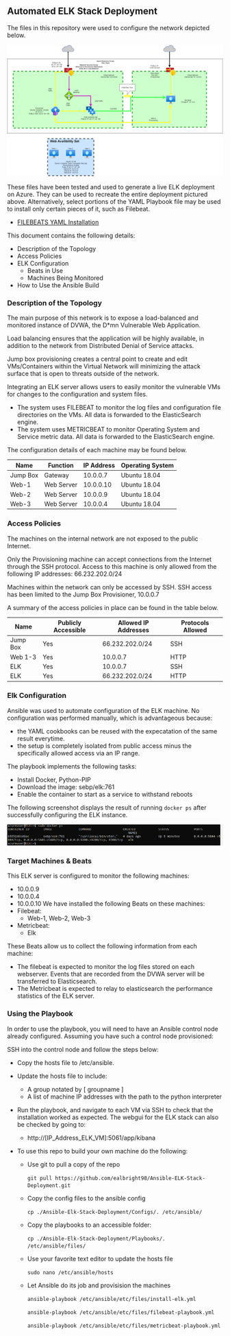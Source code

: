 ## Automated ELK Stack Deployment

The files in this repository were used to configure the network depicted below.

![Azure Network Diagram](images/Azure.png)

These files have been tested and used to generate a live ELK deployment on Azure. They can be used to recreate the entire deployment pictured above. Alternatively, select portions of the YAML Playbook file may be used to install only certain pieces of it, such as Filebeat.

  - [FILEBEATS YAML Installation](https://github.com/ealbright98/Ansible-ELK-Stack-Deployment/blob/master/Playbooks/filebeat-playbook.yml)

This document contains the following details:
- Description of the Topology
- Access Policies
- ELK Configuration
  - Beats in Use
  - Machines Being Monitored
- How to Use the Ansible Build


### Description of the Topology

The main purpose of this network is to expose a load-balanced and monitored instance of DVWA, the D*mn Vulnerable Web Application.

Load balancing ensures that the application will be highly available, in addition to the network from Distributed Denial of Service attacks.

Jump box provisioning creates a central point to create and edit VMs/Containers within the Virtual Network will minimizing the attack surface that is open to threats outside of the network. 

Integrating an ELK server allows users to easily monitor the vulnerable VMs for changes to the configuration and system files.
- The system uses FILEBEAT to monitor the log files and configuration file directories on the VMs.  All data is forwarded to the ElasticSearch engine.
- The system uses METRICBEAT to monitor Operating System and Service metric data.  All data is forwarded to the ElasticSearch engine.

The configuration details of each machine may be found below.

| Name     | Function | IP Address | Operating System |
|----------|----------|------------|------------------|
| Jump Box | Gateway  | 10.0.0.7   | Ubuntu 18.04     |
| Web-1    |Web Server| 10.0.0.10  | Ubuntu 18.04     |
| Web-2    |Web Server| 10.0.0.9   | Ubuntu 18.04     |
| Web-3    |Web Server| 10.0.0.4   | Ubuntu 18.04     |

### Access Policies

The machines on the internal network are not exposed to the public Internet. 

Only the Provisioning machine can accept connections from the Internet through the SSH protocol. Access to this machine is only allowed from the following IP addresses:
66.232.202.0/24

Machines within the network can only be accessed by SSH.
SSH access has been limited to the Jump Box Provisioner, 10.0.0.7

A summary of the access policies in place can be found in the table below.

| Name     | Publicly Accessible | Allowed IP Addresses | Protocols Allowed |
|----------|---------------------|----------------------|-------------------|
| Jump Box |       Yes           |    66.232.202.0/24   |       SSH         |
| Web 1-3  |       Yes           |     10.0.0.7         |       HTTP        |
| ELK      |       Yes           |     10.0.0.7         |       SSH         |
| ELK      |       Yes           |    66.232.202.0/24   |       HTTP        |

### Elk Configuration

Ansible was used to automate configuration of the ELK machine. No configuration was performed manually, which is advantageous because:
- the YAML cookbooks can be reused with the expecatation of the same result everytime. 
- the setup is completely isolated from public access minus the specifically allowed access via an IP range.

The playbook implements the following tasks:
- Install Docker, Python-PIP
- Download the image: sebp/elk:761
- Enable the container to start as a service to withstand reboots

The following screenshot displays the result of running `docker ps` after successfully configuring the ELK instance.

![ELK_Container_Running](images/elk.PNG)

### Target Machines & Beats
This ELK server is configured to monitor the following machines:
- 10.0.0.9
- 10.0.0.4
- 10.0.0.10
We have installed the following Beats on these machines:
- Filebeat:
  - Web-1, Web-2, Web-3
- Metricbeat:
  - Elk

These Beats allow us to collect the following information from each machine:
- The filebeat is expected to monitor the log files stored on each webserver.  Events that are recorded from the DVWA server will be transferred to Elasticsearch.
- The Metricbeat is expected to relay to elasticsearch the performance statistics of the ELK server. 

### Using the Playbook
In order to use the playbook, you will need to have an Ansible control node already configured. Assuming you have such a control node provisioned: 

SSH into the control node and follow the steps below:
- Copy the hosts file to /etc/ansible.
- Update the hosts file to include:
  - A group notated by [ groupname ] 
  - A list of machine IP addresses with the path to the python interpreter
- Run the playbook, and navigate to each VM via SSH to check that the installation worked as expected.  The webgui for the ELK stack can also be checked by going to:
  - http://[IP_Address_ELK_VM]:5061/app/kibana

- To use this repo to build your own machine do the following:
  - Use git to pull a copy of the repo
     
     `git pull https://github.com/ealbright98/Ansible-ELK-Stack-Deployment.git`
  - Copy the config files to the ansible config
     
     `cp ./Ansible-Elk-Stack-Deployment/Configs/. /etc/ansible/`
  - Copy the playbooks to an accessible folder:
     
     `cp ./Ansible-Elk-Stack-Deployment/Playbooks/. /etc/ansible/files/`
  - Use your favorite text editor to update the hosts file
     
     `sudo nano /etc/ansible/hosts`
  - Let Ansible do its job and provisision the machines
     
     `ansible-playbook /etc/ansible/etc/files/install-elk.yml`
     
     `ansible-playbook /etc/ansible/etc/files/filebeat-playbook.yml`
     
     `ansible-playbook /etc/ansible/etc/files/metricbeat-playbook.yml`
